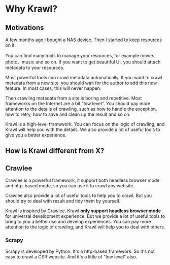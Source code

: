 # Why Krawl?

## Motivations

A few months ago I bought a NAS device. Then I started to keep resources on it.

You can find many tools to manage your resources, for example movie、photo、music and so on. If you want to get beautiful UI, you should attach metadata to your resources.

Most powerful tools can crawl metadata automatically. If you want to crawl metadata from a new site, you should wait for the author to add this new feature. In most cases, this will never happen.

Then crawling metadata from a site is boring and repetitive. Most frameworks on the Internet are a bit "low level". You should pay more attention to the details of crawling, such as how to handle the exception, how to retry, how to save and clean up the result and so on.

Krawl is a high-level framework. You can focus on the logic of crawling, and Krawl will help you with the details. We also provide a lot of useful tools to give you a better experience.

## How is Krawl different from X?

## Crawlee

Crawlee is a powerful framework, it support both headless browser mode and http-based mode, so you can use it to crawl any website.

Crawlee also provide a lot of useful tools to help you to crawl. But you should try to deal with result and tidy them by yourself.

Krawl is inspired by Crawlee. Krawl <strong>only support headless browser mode</strong> for universal development experience. But we provide a lot of useful tools to bring to you a better use and develop experiences. You can pay more attention to the logic of crawling, and Krawl will help you to deal with others.

### Scrapy

Scrapy is developed by Python. It's a http-based framework. So it's not easy to crawl a CSR website. And it's a little of "low level" also.
